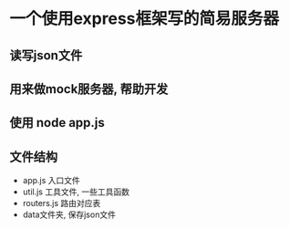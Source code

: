 # 一个使用express框架写的简易服务器

## 读写json文件

## 用来做mock服务器, 帮助开发

## 使用 node app.js

## 文件结构
- app.js 入口文件
- util.js 工具文件, 一些工具函数
- routers.js 路由对应表
- data文件夹, 保存json文件
